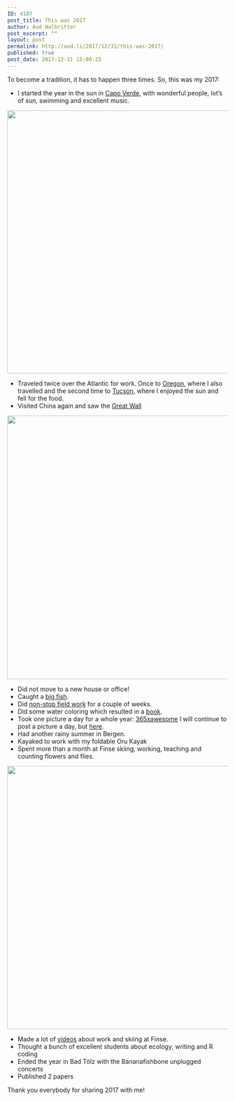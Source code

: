 ```yaml
---
ID: 4107
post_title: This was 2017
author: Aud Halbritter
post_excerpt: ""
layout: post
permalink: http://aud.li/2017/12/31/this-was-2017/
published: true
post_date: 2017-12-31 15:00:25
---
```

To become a tradition, it has to happen three times. So, this was my 2017:
<ul>
 	<li>I started the year in the sun in <a href="http://aud.li/2017/01/22/capo-verde/">Capo Verde</a>, with wonderful people, lot’s of sun, swimming and excellent music.</li>
</ul>
<a href="http://aud.li/wp-content/uploads/2017/01/MG_6414.jpg"><img class="alignnone size-large wp-image-3809" src="http://aud.li/wp-content/uploads/2017/01/MG_6414-1024x683.jpg" alt="" width="900" height="600" /></a>
<ul>
 	<li>Traveled twice over the Atlantic for work. Once to <a href="http://aud.li/2017/07/29/mt-hood/">Oregon</a>, where I also travelled and the second time to <a href="http://aud.li/2017/11/12/sonora-desert/">Tucson</a>, where I enjoyed the sun and fell for the food.</li>
 	<li>Visited China again and saw the <a href="http://aud.li/2017/10/15/back-from-china/">Great Wall</a></li>
</ul>
<a href="http://aud.li/wp-content/uploads/2017/10/MG_8016.jpg"><img class="alignnone size-large wp-image-4064" src="http://aud.li/wp-content/uploads/2017/10/MG_8016-1024x684.jpg" alt="" width="900" height="601" /></a>
<ul>
 	<li>Did not move to a new house or office!</li>
 	<li>Caught a <a href="http://aud.li/2017/10/26/a-few-days-in-heaven/">big fish</a>.</li>
 	<li>Did <a href="http://aud.li/2017/06/13/non-stop-field-work/">non-stop field work</a> for a couple of weeks.</li>
 	<li>Did some water coloring which resulted in a <a href="http://aud.li/2017/12/24/christmas-gift-2/">book</a>.</li>
 	<li>Took one picture a day for a whole year: <a href="https://audhalbritter.tumblr.com/">365xawesome</a> I will continue to post a picture a day, but <a href="https://www.instagram.com/365xawesome/">here</a>.</li>
 	<li>Had another rainy summer in Bergen.</li>
 	<li>Kayaked to work with my foldable Oru Kayak</li>
 	<li>Spent more than a month at Finse skiing, working, teaching and counting flowers and flies.</li>
</ul>
<a href="http://aud.li/wp-content/uploads/2017/04/tumblr_omeypvdsA61u2817ho1_1280.jpg"><img class="alignnone size-large wp-image-3939" src="http://aud.li/wp-content/uploads/2017/04/tumblr_omeypvdsA61u2817ho1_1280-1024x683.jpg" alt="" width="900" height="600" /></a>
<ul>
 	<li>Made a lot of <a href="http://aud.li/2017/03/05/finse-day-1/">videos</a> about work and skiing at Finse.</li>
 	<li>Thought a bunch of excellent students about ecology, writing and R coding</li>
 	<li>Ended the year in Bad Tölz with the Bananafishbone unplugged concerts</li>
 	<li>Published 2 papers</li>
</ul>
Thank you everybody for sharing 2017 with me!